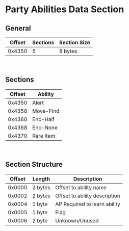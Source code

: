 # Party Abilities Data Section
## General
| Offset        | Sections | Section Size |
| ------------- | ---------| -------------|
| 0x4350        | 5        | 8 bytes      |
<br/>

## Sections
| Offset        | Ability       |
| ------------- | ------------- |
| 0x4350        | Alert         |
| 0x4358        | Move-Find     |
| 0x4360        | Enc-Half      |
| 0x4368        | Enc-None      |
| 0x4370        | Rare Item     |
<br/>

## Section Structure
| Offset        | Length        | Description                         |
| ------------- | --------------| ----------------------------------- |
| 0x0000        | 2 bytes       | Offset to ability name              |
| 0x0002        | 2 bytes       | Offset to ability description       |
| 0x0004        | 1 byte        | AP Required to learn ability        |
| 0x0005        | 1 byte        | Flag                                |
| 0x0006        | 2 byte        | Unknown/Unused                      |